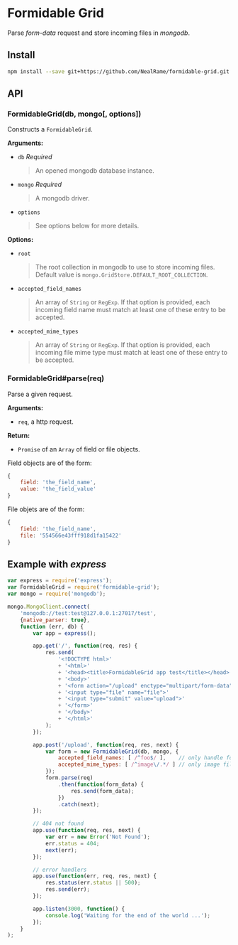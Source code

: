 Formidable Grid
===============

Parse _form-data_ request and store incoming files in _mongodb_.

## Install

```sh
npm install --save git+https://github.com/NealRame/formidable-grid.git
```

## API

### FormidableGrid(db, mongo[, options])

Constructs a `FormidableGrid`.

**Arguments:**
- `db` _Required_
  > An opened mongodb database instance.

- `mongo` _Required_
  > A mongodb driver.

- `options`
  > See options below for more details.

**Options:**
- `root`
  > The root collection in mongodb to use to store incoming files.
  > Default value is `mongo.GridStore.DEFAULT_ROOT_COLLECTION`.

- `accepted_field_names`
  > An array of `String` or `RegExp`. If that option is provided, each incoming
  > field name must match at least one of these entry to be accepted.

- `accepted_mime_types`
  > An array of `String` or `RegExp`. If that option is provided, each incoming
  > file mime type must match at least one of these entry to be accepted.

### FormidableGrid#parse(req)

Parse a given request.

**Arguments:**
- `req`, a http request.

**Return:**
- `Promise` of an `Array` of field or file objects.

Field objects are of the form:
```javascript
{
    field: 'the_field_name',
    value: 'the_field_value'
}
```

File objets are of the form:
```javascript
{
    field: 'the_field_name',
    file: '554566e43fff918d1fa15422'
}
```

## Example with _**express**_

```js
var express = require('express');
var FormidableGrid = require('formidable-grid');
var mongo = require('mongodb');

mongo.MongoClient.connect(
    'mongodb://test:test@127.0.0.1:27017/test',
    {native_parser: true},
    function (err, db) {
        var app = express();

        app.get('/', function(req, res) {
            res.send(
                '<!DOCTYPE html>'
                + '<html>'
                + '<head><title>FormidableGrid app test</title></head>'
                + '<body>'
                + '<form action="/upload" enctype="multipart/form-data" method="post">'
                + '<input type="file" name="file">'
                + '<input type="submit" value="upload">'
                + '</form>'
                + '</body>'
                + '</html>'
            );
        });

        app.post('/upload', function(req, res, next) {
            var form = new FormidableGrid(db, mongo, {
                accepted_field_names: [ /^foo$/ ],    // only handle foo field
                accepted_mime_types: [ /^image\/.*/ ] // only image file
            });
            form.parse(req)
                .then(function(form_data) {
                    res.send(form_data);
                })
                .catch(next);
        });

        // 404 not found
        app.use(function(req, res, next) {
            var err = new Error('Not Found');
            err.status = 404;
            next(err);
        });

        // error handlers
        app.use(function(err, req, res, next) {
            res.status(err.status || 500);
            res.send(err);
        });

        app.listen(3000, function() {
            console.log('Waiting for the end of the world ...');
        });
    }
);
```
